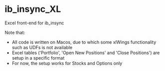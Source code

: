 # ib_insync_XL
Excel front-end for ib_insync

Note that:
- All code is written on Macos, due to which some xlWings functionality such as UDFs is not available
- Excel tables ('Portfolio', 'Open New Positions' and 'Close Positions') are setup in a specific format
- For now, the setup works for Stocks and Options only
